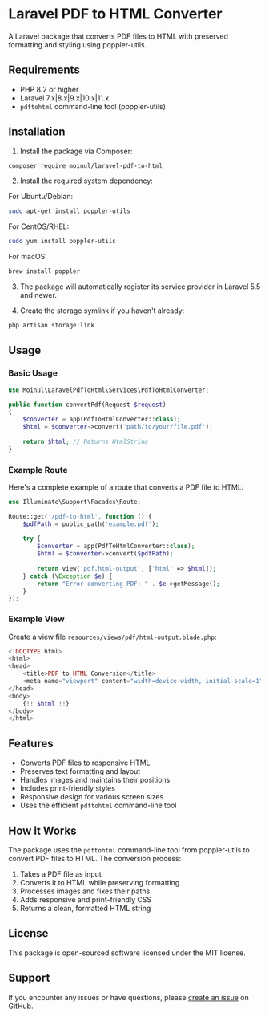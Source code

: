 # Laravel PDF to HTML Converter

A Laravel package that converts PDF files to HTML with preserved formatting and styling using poppler-utils.

## Requirements

- PHP 8.2 or higher
- Laravel 7.x|8.x|9.x|10.x|11.x
- `pdftohtml` command-line tool (poppler-utils)

## Installation

1. Install the package via Composer:
```bash
composer require moinul/laravel-pdf-to-html
```

2. Install the required system dependency:

For Ubuntu/Debian:
```bash
sudo apt-get install poppler-utils
```

For CentOS/RHEL:
```bash
sudo yum install poppler-utils
```

For macOS:
```bash
brew install poppler
```

3. The package will automatically register its service provider in Laravel 5.5 and newer. 

4. Create the storage symlink if you haven't already:
```bash
php artisan storage:link
```

## Usage

### Basic Usage

```php
use Moinul\LaravelPdfToHtml\Services\PdfToHtmlConverter;

public function convertPdf(Request $request)
{
    $converter = app(PdfToHtmlConverter::class);
    $html = $converter->convert('path/to/your/file.pdf');
    
    return $html; // Returns HtmlString
}
```

### Example Route

Here's a complete example of a route that converts a PDF file to HTML:

```php
use Illuminate\Support\Facades\Route;

Route::get('/pdf-to-html', function () {
    $pdfPath = public_path('example.pdf');
    
    try {
        $converter = app(PdfToHtmlConverter::class);
        $html = $converter->convert($pdfPath);
        
        return view('pdf.html-output', ['html' => $html]);
    } catch (\Exception $e) {
        return "Error converting PDF: " . $e->getMessage();
    }
});
```

### Example View

Create a view file `resources/views/pdf/html-output.blade.php`:

```php
<!DOCTYPE html>
<html>
<head>
    <title>PDF to HTML Conversion</title>
    <meta name="viewport" content="width=device-width, initial-scale=1">
</head>
<body>
    {!! $html !!}
</body>
</html>
```

## Features

- Converts PDF files to responsive HTML
- Preserves text formatting and layout
- Handles images and maintains their positions
- Includes print-friendly styles
- Responsive design for various screen sizes
- Uses the efficient `pdftohtml` command-line tool

## How it Works

The package uses the `pdftohtml` command-line tool from poppler-utils to convert PDF files to HTML. The conversion process:

1. Takes a PDF file as input
2. Converts it to HTML while preserving formatting
3. Processes images and fixes their paths
4. Adds responsive and print-friendly CSS
5. Returns a clean, formatted HTML string

## License

This package is open-sourced software licensed under the MIT license.

## Support

If you encounter any issues or have questions, please [create an issue](https://github.com/moinulict/laravel-pdf-to-html/issues) on GitHub. 